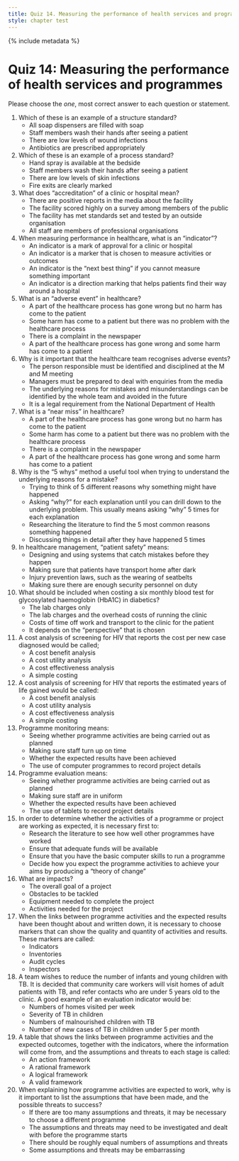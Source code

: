```yaml
---
title: Quiz 14. Measuring the performance of health services and programmes
style: chapter test
---
```


{% include metadata %}

# Quiz 14: Measuring the performance of health services and programmes

Please choose the *one*, most correct answer to each question or statement.

1. Which of these is an example of a structure standard?
	+	All soap dispensers are filled with soap
	- 	Staff members wash their hands after seeing a patient
	- 	There are low levels of wound infections
	- 	Antibiotics are prescribed appropriately
2. Which of these is an example of a process standard?
	- 	Hand spray is available at the bedside
	+	Staff members wash their hands after seeing a patient
	- 	There are low levels of skin infections
	- 	Fire exits are clearly marked
3. What does “accreditation” of a clinic or hospital mean?
	- 	There are positive reports in the media about the facility
	- 	The facility scored highly on a survey among members of the public
	+	The facility has met standards set and tested by an outside organisation
	- 	All staff are members of professional organisations
4. When measuring performance in healthcare, what is an “indicator”?
	- 	An indicator is a mark of approval for a clinic or hospital
	+	An indicator is a marker that is chosen to measure activities or outcomes
	- 	An indicator is the “next best thing” if you cannot measure something important
	- 	An indicator is a direction marking that helps patients find their way around a hospital
5. What is an “adverse event” in healthcare?
	- 	A part of the healthcare process has gone wrong but no harm has come to the patient
	- 	Some harm has come to a patient but there was no problem with the healthcare process 
	- 	There is a complaint in the newspaper
	+	A part of the healthcare process has gone wrong and some harm has come to a patient
6. Why is it important that the healthcare team recognises adverse events?
	- 	The person responsible must be identified and disciplined at the M and M meeting
	- 	Managers must be prepared to deal with enquiries from the media
	+	The underlying reasons for mistakes and misunderstandings can be identified by the whole team and avoided in the future
	- 	It is a legal requirement from the National Department of Health
7. What is a “near miss” in healthcare?
	+	A part of the healthcare process has gone wrong but no harm has come to the patient
	- 	Some harm has come to a patient but there was no problem with the healthcare process 
	- 	There is a complaint in the newspaper
	- 	A part of the healthcare process has gone wrong and some harm has come to a patient
8. Why is the “5 whys” method a useful tool when trying to understand the underlying reasons for a mistake?
	- 	Trying to think of 5 different reasons why something might have happened
	+	Asking “why?” for each explanation until you can drill down to the underlying problem. This usually means asking “why” 5 times for each explanation
	- 	Researching the literature to find the 5 most common reasons something happened
	- 	Discussing things in detail after they have happened 5 times 
9. In healthcare management, “patient safety” means:
	+	Designing and using systems that catch mistakes before they happen
	- 	Making sure that patients have transport home after dark
	- 	Injury prevention laws, such as the wearing of seatbelts
	- 	Making sure there are enough security personnel on duty
10. What should be included when costing a six monthly blood test for glycosylated haemoglobin (HbA1C) in diabetics?
	- 	The lab charges only
	-	The lab charges and the overhead costs of running the clinic
	- 	Costs of time off work and transport to the clinic for the patient
	+	It depends on the “perspective” that is chosen
11. A cost analysis of screening for HIV that reports the cost per new case diagnosed would be called;
	- 	A cost benefit analysis
	- 	A cost utility analysis
	+	A cost effectiveness analysis
	- 	A simple costing
12. A cost analysis of screening for HIV that reports the estimated years of life gained would be called:
	- 	A cost benefit analysis
	+	A cost utility analysis
	- 	A cost effectiveness analysis
	- 	A simple costing
13. Programme monitoring means:
	+	Seeing whether programme activities are being carried out as planned
	- 	Making sure staff turn up on time
	- 	Whether the expected results have been achieved
	- 	The use of computer programmes to record project details
14. Programme evaluation means:
	- 	Seeing whether programme activities are being carried out as planned
	- 	Making sure staff are in uniform
	+	Whether the expected results have been achieved
	- 	The use of tablets to record project details
15. In order to determine whether the activities of a programme or project are working as expected, it is necessary first to:
	- 	Research the literature to see how well other programmes have worked
	- 	Ensure that adequate funds will be available
	- 	Ensure that you have the basic computer skills to run a programme
	+	Decide how you expect the programme activities to achieve your aims by producing a “theory of change” 
16. What are impacts?
	- The overall goal of a project
	- Obstacles to be tackled
	- Equipment needed to complete the project
	- Activities needed for the project
17. When the links between programme activities and the expected results have been thought about and written down, it is necessary to choose markers that can show the quality and quantity of activities and results. These markers are called:
	+	Indicators
	- 	Inventories
	- 	Audit cycles
	-	Inspectors
18. A team wishes to reduce the number of infants and young children with TB. It is decided that community care workers will visit homes of adult patients with TB, and refer contacts who are under 5 years old to the clinic. A good example of an evaluation indicator would be:
	- 	Numbers of homes visited per week
	-	Severity of TB in children
	- 	Numbers of malnourished children with TB
	+	Number of new cases of TB in children under 5 per month
19. A table that shows the links between programme activities and the expected outcomes, together with the indicators, where the information will come from, and the assumptions and threats to each stage is called:
	- 	An action framework
	- 	A rational framework
	+	A logical framework
	- 	A valid framework
20. When explaining how programme activities are expected to work, why is it important to list the assumptions that have been made, and the possible threats to success?
	- 	If there are too many assumptions and threats, it may be necessary to choose a different programme
	+	The assumptions and threats may need to be investigated and dealt with before the programme starts
	- 	There should be roughly equal numbers of assumptions and threats
	- 	Some assumptions and threats may be embarrassing 